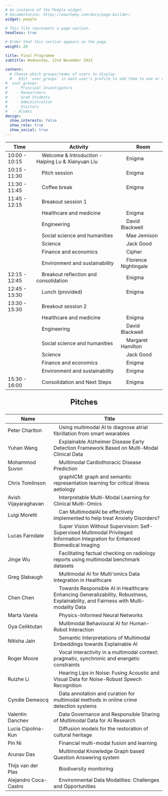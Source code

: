 ```yaml
---
# An instance of the People widget.
# Documentation: https://wowchemy.com/docs/page-builder/
widget: people

# This file represents a page section.
headless: true

# Order that this section appears on the page.
weight: 20

title: Final Programme
subtitle: Wednesday, 22nd November 2023

content:
  # Choose which groups/teams of users to display.
  #   Edit `user_groups` in each user's profile to add them to one or more of these groups.
#  user_groups:
#    - Principal Investigators
#    - Researchers
#    - Grad Students
#    - Administration
#    - Visitors
#   - Alumni
design:
  show_interests: false
  show_role: true
  show_social: true
---
```


<center>

| Time          | &nbsp;&nbsp;&nbsp;&nbsp;Activity                                | &nbsp;&nbsp;&nbsp;&nbsp;Room               |     
|---------------|--------------------------------------------------------------|------------------------------------------------|
| 10:00 - 10:15 | &nbsp;&nbsp;&nbsp;&nbsp;Welcome & Introduction - Haiping Lu & Xianyuan Liu            | &nbsp;&nbsp;&nbsp;&nbsp;Enigma                |
| 10:15 - 11:30 | &nbsp;&nbsp;&nbsp;&nbsp;Pitch session                        | &nbsp;&nbsp;&nbsp;&nbsp;Enigma           |
| 11:30 - 11:45 | &nbsp;&nbsp;&nbsp;&nbsp;Coffee break                        | &nbsp;&nbsp;&nbsp;&nbsp;Enigma                 |
| 11:45 - 12:15 | &nbsp;&nbsp;&nbsp;&nbsp;Breakout session 1                          |                                                |
|               |&nbsp;&nbsp;&nbsp;&nbsp;Healthcare and medicine| &nbsp;&nbsp;&nbsp;&nbsp;Enigma               |
|               |&nbsp;&nbsp;&nbsp;&nbsp;Engineering| &nbsp;&nbsp;&nbsp;&nbsp;David Blackwell  |
|               |&nbsp;&nbsp;&nbsp;&nbsp;Social science and humanities| &nbsp;&nbsp;&nbsp;&nbsp;Mae Jemison    |
|               |&nbsp;&nbsp;&nbsp;&nbsp;Science| &nbsp;&nbsp;&nbsp;&nbsp;Jack Good         |
|               |&nbsp;&nbsp;&nbsp;&nbsp;Finance and economics| &nbsp;&nbsp;&nbsp;&nbsp;Cipher        |
|               |&nbsp;&nbsp;&nbsp;&nbsp;Environment and sustainability| &nbsp;&nbsp;&nbsp;&nbsp;Florence Nightingale            |
| 12:15 - 12:45 | &nbsp;&nbsp;&nbsp;&nbsp;Breakout reflection and consolidation                 | &nbsp;&nbsp;&nbsp;&nbsp;Enigma               |
| 12:45 - 13:30 | &nbsp;&nbsp;&nbsp;&nbsp;Lunch (provided) | &nbsp;&nbsp;&nbsp;&nbsp;Enigma               |
| 13:30 - 15:30 | &nbsp;&nbsp;&nbsp;&nbsp;Breakout session 2                     |                                                |
|               |&nbsp;&nbsp;&nbsp;&nbsp;Healthcare and medicine| &nbsp;&nbsp;&nbsp;&nbsp;Enigma                |
|               |&nbsp;&nbsp;&nbsp;&nbsp;Engineering| &nbsp;&nbsp;&nbsp;&nbsp;David Blackwell |
|               |&nbsp;&nbsp;&nbsp;&nbsp;Social science and humanities| &nbsp;&nbsp;&nbsp;&nbsp;Margaret Hamilton    |
|               |&nbsp;&nbsp;&nbsp;&nbsp;Science| &nbsp;&nbsp;&nbsp;&nbsp;Jack Good         |
|               |&nbsp;&nbsp;&nbsp;&nbsp;Finance and economics| &nbsp;&nbsp;&nbsp;&nbsp;Enigma                |
|               |&nbsp;&nbsp;&nbsp;&nbsp;Environment and sustainability| &nbsp;&nbsp;&nbsp;&nbsp;Enigma                 |
| 15:30 - 16:00 | &nbsp;&nbsp;&nbsp;&nbsp;Consolidation and Next Steps         | &nbsp;&nbsp;&nbsp;&nbsp;Enigma                |
</center>

<center>

<p style="font-size: 24px; border: none;font-weight: bold;">Pitches</p>

| Name               | &nbsp;&nbsp;&nbsp;&nbsp;Title                                                                                   |
|--------------------|-----------------------------------------------------------------------------------------|
| Peter Charlton    | &nbsp;&nbsp;&nbsp;&nbsp;Using multimodal AI to diagnose atrial fibrillation from smart wearables                |
| Yuhan Wang        | &nbsp;&nbsp;&nbsp;&nbsp;Explainable Alzheimer Disease Early Detection Framework Based on Multi-Modal Clinical Data |
| Mohammod Suvon    | &nbsp;&nbsp;&nbsp;&nbsp;Multimodal Cardiothoracic Disease Prediction                                             |
| Chris Tomlinson   | &nbsp;&nbsp;&nbsp;&nbsp;graphICM: graph and semantic representation learning for critical illness aetiology     |
| Avish Vijayaraghavan | &nbsp;&nbsp;&nbsp;&nbsp;Interpretable Multi-Modal Learning for Clinical Multi-Omics                             |
| Luigi Moretti     | &nbsp;&nbsp;&nbsp;&nbsp;Can MultimodalAI be effectively implemented to help treat Anxiety Disorders?            |
| Lucas Farndale    | &nbsp;&nbsp;&nbsp;&nbsp;Super Vision Without Supervision: Self-Supervised Multimodal Privileged Information Integration for Enhanced Biomedical Imaging |
| Jinge Wu          | &nbsp;&nbsp;&nbsp;&nbsp;Facilitating factual checking on radiology reports using multimodal benchmark datasets  |
| Greg Slabaugh     | &nbsp;&nbsp;&nbsp;&nbsp;Multimodal AI for Multi'omics Data Integration in Healthcare                            |
| Chen Chen         | &nbsp;&nbsp;&nbsp;&nbsp;Towards Responsible AI in Healthcare: Enhancing Generalizability, Robustness, Explainability, and Fairness with Multi-modality Data |
| Marta Varela      | &nbsp;&nbsp;&nbsp;&nbsp;Physics-Informed Neural Networks                                                        |
| Oya Celiktutan    | &nbsp;&nbsp;&nbsp;&nbsp;Multimodal Behavioural AI for Human-Robot Interaction                                   |
| Nitisha Jain      | &nbsp;&nbsp;&nbsp;&nbsp;Semantic Interpretations of Multimodal Embeddings towards Explainable AI                |
| Roger Moore       | &nbsp;&nbsp;&nbsp;&nbsp;Vocal interactivity in a multimodal context: pragmatic, synchronic and energetic constraints |
| Ruizhe Li         | &nbsp;&nbsp;&nbsp;&nbsp;Hearing Lips in Noise: Fusing Acoustic and Visual Data for Noise-Robust Speech Recognition |
| Cyndie Demeocq    | &nbsp;&nbsp;&nbsp;&nbsp;Data annotation and curation for multimodal methods in online crime detection systems   |
| Valentin Danchev  | &nbsp;&nbsp;&nbsp;&nbsp;Data Governance and Responsible Sharing of Multimodal Data for AI Research              |
| Lucia Cipolina-Kun | &nbsp;&nbsp;&nbsp;&nbsp;Diffusion models for the restoration of cultural heritage                               |
| Pin Ni            | &nbsp;&nbsp;&nbsp;&nbsp;Financial multi-modal fusion and learning                                               |
| Arunav Das        | &nbsp;&nbsp;&nbsp;&nbsp;Multimodal Knowledge Graph based Question Answering system                              |
| Thijs van der Plas | &nbsp;&nbsp;&nbsp;&nbsp;Biodiversity monitoring                                                                 |
| Alejandro Coca-Castro | &nbsp;&nbsp;&nbsp;&nbsp;Environmental Data Modalities: Challenges and Opportunities                             |

</center>
